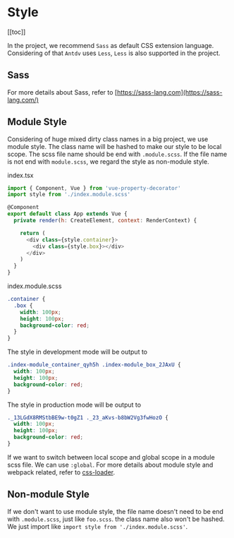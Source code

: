 
# Style

[[toc]]

In the project, we recommend `Sass` as default CSS extension language. Considering of that `Antdv` uses `Less`, `Less` is also supported in the project.

## Sass
For more details about Sass, refer to [https://sass-lang.com](https://sass-lang.com/)

## Module Style
Considering of huge mixed dirty class names in a big project, we use module style. The class name will be hashed to make our style to be local scope. The scss file name should be end with `.module.scss`. If the file name is not end with `module.scss`, we regard the style as non-module style. 

index.tsx
``` js
import { Component, Vue } from 'vue-property-decorator'
import style from './index.module.scss'

@Component
export default class App extends Vue {
  private render(h: CreateElement, context: RenderContext) {

    return (
      <div class={style.container}>
        <div class={style.box}></div>
      </div>
    )
  }
}
```

index.module.scss
``` scss
.container {
  .box {
    width: 100px;
    height: 100px;
    background-color: red;
  }
}
```


The style in development mode will be output to 
``` css
.index-module_container_qyh5h .index-module_box_2JAxU {
  width: 100px;
  height: 100px;
  background-color: red;
}
```



The style in production mode will be output to 
``` css
._13LGdX8RMStbBE9w-t0gZ1 ._23_aKvs-b8bW2Vg3fwHozO {
  width: 100px;
  height: 100px;
  background-color: red;
}
```

If we want to switch between local scope and global scope in a module scss file. We can use `:global`. For more details about module style and webpack related, refer to [css-loader](https://webpack.js.org/loaders/css-loader/#modules).

## Non-module Style

If we don't want to use module style, the file name doesn't need to be end with `.module.scss`, just like `foo.scss`. the class name also won't be hashed. We just import like `import style from './index.module.scss'`.

